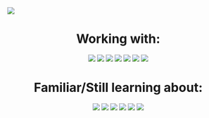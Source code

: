 <!-- <img src="https://i.imgur.com/ZdeYPz2.png"> -->
<img src="https://i.imgur.com/v0zCmSP.png">

<div align="center">
  <h1> Working with: </h1>
  <img src="https://img.shields.io/badge/-Node-black?logo=nodedotjs&style=for-the-badge&logoColor=violet"></img>
  <img src="https://img.shields.io/badge/-Typescript-black?logo=typescript&style=for-the-badge&logoColor=violet"></img>
  <img src="https://img.shields.io/badge/-React-black?logo=react&style=for-the-badge&logoColor=violet"></img>
  <img src="https://img.shields.io/badge/-Express-black?logo=express&style=for-the-badge&logoColor=violet"></img>
  <img src="https://img.shields.io/badge/-Java-black?logo=oracle&style=for-the-badge&logoColor=violet"></img>
  <img src="https://img.shields.io/badge/-SpringBoot-black?logo=springboot&style=for-the-badge&logoColor=violet"></img>
  <img src="https://img.shields.io/badge/-MongoDB-black?logo=mongodb&style=for-the-badge&logoColor=violet"></img>
  
  <h1> Familiar/Still learning about: </h1>
  <img src="https://img.shields.io/badge/-MySQL-black?logo=mysql&style=for-the-badge&logoColor=violet"></img>
  <img src="https://img.shields.io/badge/-Kotlin-black?logo=kotlin&style=for-the-badge&logoColor=violet"></img>
  <img src="https://img.shields.io/badge/-C Sharp-black?logo=csharp&style=for-the-badge&logoColor=violet"></img>
  <img src="https://img.shields.io/badge/-Spring%20Security-black?logo=springsecurity&style=for-the-badge&logoColor=violet"></img>
  <img src="https://img.shields.io/badge/-Hibernate-black?logo=hibernate&style=for-the-badge&logoColor=violet"></img>
  <img src="https://img.shields.io/badge/-Docker-black?logo=docker&style=for-the-badge&logoColor=violet"></img>
  
</div>
